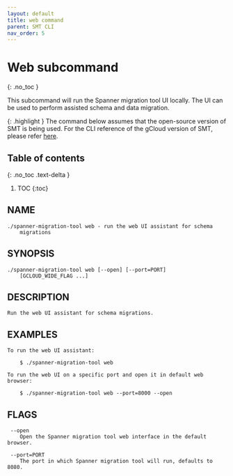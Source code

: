 ```yaml
---
layout: default
title: web command
parent: SMT CLI
nav_order: 5
---
```


# Web subcommand
{: .no_toc }

This subcommand will run the Spanner migration tool UI locally. The UI can be used to perform assisted schema and data migration.

{: .highlight }
The command below assumes that the open-source version of SMT is being used. For the CLI
reference of the gCloud version of SMT, please refer [here](https://cloud.google.com/sdk/gcloud/reference/alpha/spanner/migration).

## Table of contents
{: .no_toc .text-delta }

1. TOC
{:toc}

## NAME

    ./spanner-migration-tool web - run the web UI assistant for schema
        migrations

## SYNOPSIS

    ./spanner-migration-tool web [--open] [--port=PORT]
        [GCLOUD_WIDE_FLAG ...]

## DESCRIPTION

    Run the web UI assistant for schema migrations.

## EXAMPLES

    To run the web UI assistant:

        $ ./spanner-migration-tool web

    To run the web UI on a specific port and open it in default web browser:

        $ ./spanner-migration-tool web --port=8000 --open

## FLAGS

     --open
        Open the Spanner migration tool web interface in the default browser.

     --port=PORT
        The port in which Spanner migration tool will run, defaults to 8080.